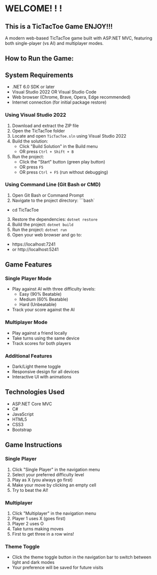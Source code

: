 # WELCOME! ! !
## This is a TicTacToe Game ENJOY!!!

A modern web-based TicTacToe game built with ASP.NET MVC, featuring both single-player (vs AI) and multiplayer modes.

## How to Run the Game:

## System Requirements
- .NET 6.0 SDK or later
- Visual Studio 2022 OR Visual Studio Code
- Web browser (Chrome, Brave, Opera, Edge recommended)
- Internet connection (for initial package restore)

### Using Visual Studio 2022
1. Download and extract the ZIP file
2. Open the TicTacToe folder
3. Locate and open `TicTacToe.sln` using Visual Studio 2022
4. Build the solution:
   - Click "Build Solution" in the Build menu
   - OR press `Ctrl + Shift + B`
5. Run the project:
   - Click the "Start" button (green play button)
   - OR press `F5`
   - OR press `Ctrl + F5` (run without debugging)

### Using Command Line (Git Bash or CMD)
1. Open Git Bash or Command Prompt
2. Navigate to the project directory:
```bash`
- cd TicTacToe
3. Restore the dependencies: `dotnet restore`
4. Build the project: `dotnet build`
5. Run the project: `dotnet run`
6. Open your web browser and go to:
- https://localhost:7241
- or http://localhost:5241

## Game Features
### Single Player Mode
- Play against AI with three difficulty levels:
  - Easy (90% Beatable)
  - Medium (60% Beatable)
  - Hard (Unbeatable)
- Track your score against the AI
### Multiplayer Mode
- Play against a friend locally
- Take turns using the same device
- Track scores for both players
### Additional Features
- Dark/Light theme toggle
- Responsive design for all devices
- Interactive UI with animations
## Technologies Used
- ASP.NET Core MVC
- C#
- JavaScript
- HTML5
- CSS3
- Bootstrap
## Game Instructions
### Single Player
1. Click "Single Player" in the navigation menu
2. Select your preferred difficulty level
3. Play as X (you always go first)
4. Make your move by clicking an empty cell
5. Try to beat the AI!
### Multiplayer
1. Click "Multiplayer" in the navigation menu
2. Player 1 uses X (goes first)
3. Player 2 uses O
4. Take turns making moves
5. First to get three in a row wins!
### Theme Toggle
- Click the theme toggle button in the navigation bar to switch between light and dark modes
- Your preference will be saved for future visits

